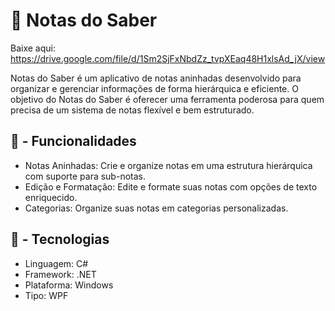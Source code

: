 # 📜 Notas do Saber
Baixe aqui: https://drive.google.com/file/d/1Sm2SjFxNbdZz_tvpXEaq48H1xlsAd_jX/view


Notas do Saber é um aplicativo de notas aninhadas desenvolvido para organizar e gerenciar informações de forma hierárquica e eficiente. O objetivo do Notas do Saber é oferecer uma ferramenta poderosa para quem precisa de um sistema de notas flexível e bem estruturado.

## 📱 - Funcionalidades
- Notas Aninhadas: Crie e organize notas em uma estrutura hierárquica com suporte para sub-notas.
- Edição e Formatação: Edite e formate suas notas com opções de texto enriquecido.
- Categorias: Organize suas notas em categorias personalizadas.

## 🤖 - Tecnologias
- Linguagem: C#
- Framework: .NET
- Plataforma: Windows
- Tipo: WPF
